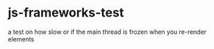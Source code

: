 # js-frameworks-test
a test on how slow or if the main thread is frozen when you re-render elements
